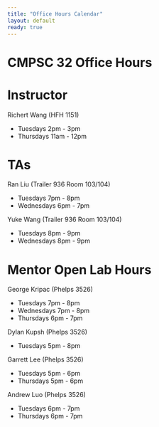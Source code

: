 ```yaml
---
title: "Office Hours Calendar"
layout: default
ready: true
---
```


<h1><strong>CMPSC 32 Office Hours</strong></h1>

# Instructor
Richert Wang (HFH 1151)

* Tuesdays 2pm - 3pm
* Thursdays 11am - 12pm

# TAs

Ran Liu (Trailer 936 Room 103/104)

* Tuesdays 7pm - 8pm
* Wednesdays 6pm - 7pm

Yuke Wang (Trailer 936 Room 103/104)

* Tuesdays 8pm - 9pm
* Wednesdays 8pm - 9pm

# Mentor Open Lab Hours

George Kripac (Phelps 3526)

* Tuesdays 7pm - 8pm
* Wednesdays 7pm - 8pm
* Thursdays 6pm - 7pm

Dylan Kupsh (Phelps 3526)

* Tuesdays 5pm - 8pm

Garrett Lee (Phelps 3526)

* Tuesdays 5pm - 6pm
* Thursdays 5pm - 6pm

Andrew Luo (Phelps 3526)

* Tuesdays 6pm - 7pm
* Thursdays 6pm - 7pm
